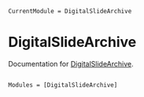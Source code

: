 ```@meta
CurrentModule = DigitalSlideArchive
```

# DigitalSlideArchive

Documentation for [DigitalSlideArchive](https://gitlab.com/kescobo/DigitalSlideArchive.jl).

```@index
```

```@autodocs
Modules = [DigitalSlideArchive]
```
